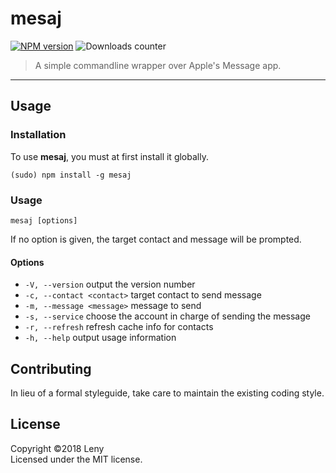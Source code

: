 # mesaj

[![NPM version](http://img.shields.io/npm/v/mesaj.svg)](https://www.npmjs.org/package/mesaj) ![Downloads counter](http://img.shields.io/npm/dm/mesaj.svg)

> A simple commandline wrapper over Apple's Message app.

* * *

## Usage

### Installation

To use **mesaj**, you must at first install it globally.

    (sudo) npm install -g mesaj

### Usage

	mesaj [options]

If no option is given, the target contact and message will be prompted.

#### Options
* `-V, --version`            output the version number
* `-c, --contact <contact>`  target contact to send message
* `-m, --message <message>`  message to send
* `-s, --service`            choose the account in charge of sending the message
* `-r, --refresh`            refresh cache info for contacts
* `-h, --help`               output usage information

## Contributing

In lieu of a formal styleguide, take care to maintain the existing coding style.

## License
Copyright ©2018 Leny  
Licensed under the MIT license.

